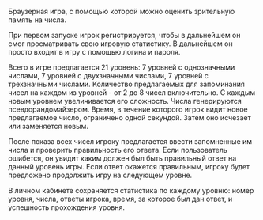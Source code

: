 Браузерная игра, с помощью которой можно оценить зрительную память на числа.

При первом запуске игрок регистрируется, чтобы в дальнейшем он смог просматривать свою игровую статистику.  В дальнейшем он просто входит в игру с помощью логина и пароля.

Всего в игре предлагается 21 уровень: 7 уровней с однозначными числами, 7 уровней с двухзначными числами, 7 уровней с трехзначными числами.
Количество предлагаемых для запоминания чисел на каждом из уровней - от 2 до 8 чисел включительно. С каждым новым уровнем увеличивается его сложность. Числа генерируются псевдорандомайзером. Время, в течение которого игрок видит новое предлагаемое число, ограничено одной секундой. Затем оно исчезает или заменяется новым.

После показа всех чисел игроку предлагается ввести запомненные им числа и проверить правильность его ответа. Если пользователь ошибется, он увидит каким должен был быть правильный ответ на данный уровень игры.
Если ответ окажется правильным, игроку будет предложено продолжить игру на следующем уровне.

В личном кабинете сохраняется статистика по каждому уровню: номер уровня, числа, ответы игрока, время, за которое был дан ответ, и успешность прохождения уровня.
